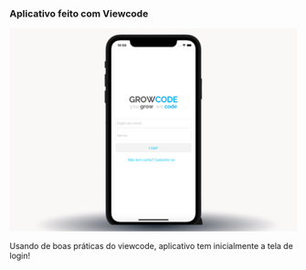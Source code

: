 ### Aplicativo feito com Viewcode


![imagem do aplicativo com logotipo da empresa GrowCode](Layout.png)

Usando de boas práticas do viewcode, aplicativo tem inicialmente a tela de login!
